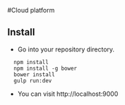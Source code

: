 #Cloud platform 
## Install
* Go into your repository directory.
```
  npm install
  npm install -g bower
  bower install
  gulp run:dev

```

* You can visit http://localhost:9000

